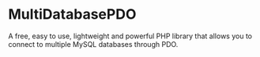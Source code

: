 # MultiDatabasePDO
A free, easy to use, lightweight and powerful PHP library that allows you to connect to multiple MySQL databases through PDO.
